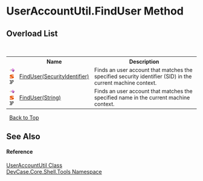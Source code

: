 # UserAccountUtil.FindUser Method 
 


## Overload List
&nbsp;<table><tr><th></th><th>Name</th><th>Description</th></tr><tr><td>![Public method](media/pubmethod.gif "Public method")![Static member](media/static.gif "Static member")![Code example](media/CodeExample.png "Code example")</td><td><a href="M_DevCase_Core_Shell_Tools_UserAccountUtil_FindUser">FindUser(SecurityIdentifier)</a></td><td>
Finds an user account that matches the specified security identifier (SID) in the current machine context.</td></tr><tr><td>![Public method](media/pubmethod.gif "Public method")![Static member](media/static.gif "Static member")![Code example](media/CodeExample.png "Code example")</td><td><a href="M_DevCase_Core_Shell_Tools_UserAccountUtil_FindUser_1">FindUser(String)</a></td><td>
Finds an user account that matches the specified name in the current machine context.</td></tr></table>&nbsp;
<a href="#useraccountutil.finduser-method">Back to Top</a>

## See Also


#### Reference
<a href="T_DevCase_Core_Shell_Tools_UserAccountUtil">UserAccountUtil Class</a><br /><a href="N_DevCase_Core_Shell_Tools">DevCase.Core.Shell.Tools Namespace</a><br />